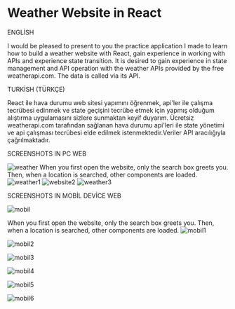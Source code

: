 
# Weather Website in React


ENGLİSH

I would be pleased to present to you the practice application I made to learn how to build a weather website with React, gain experience in working with APIs and experience state transition.
It is desired to gain experience in state management and API operation with the weather APIs provided by the free weatherapi.com. The data is called via its API.

TURKİSH (TÜRKÇE)

React ile hava durumu web sitesi yapımını öğrenmek, api'ler ile çalışma tecrübesi edinmek ve state geçişini tecrübe etmek için yapmış olduğum alıştırma uygulamasını sizlere sunmaktan keyif duyarım.
Ücretsiz weatherapi.com tarafından sağlanan hava durumu api'leri ile state yönetimi ve api çalışması tecrübesi elde edilmek istenmektedir.Veriler API aracılığıyla çağrılmaktadır.

SCREENSHOTS IN PC WEB 

![weather](https://github.com/halil-akalin/Weather-Website-in-React/assets/156447856/49816be6-65da-471a-b4d8-838bb15e09cd)
When you first open the website, only the search box greets you. Then, when a location is searched, other components are loaded.
![weather1](https://github.com/halil-akalin/Weather-Website-in-React/assets/156447856/e80d99c5-33db-4abc-90b3-4b1b18c5d377)
![website2](https://github.com/halil-akalin/Weather-Website-in-React/assets/156447856/d213ec12-5ac3-497a-98ea-64c08a552ad1)
![weather3](https://github.com/halil-akalin/Weather-Website-in-React/assets/156447856/b2f3c04f-3ab9-40ff-8bcd-0eabb1211897)

SCREENSHOTS IN MOBİL DEVİCE WEB

![mobil](https://github.com/halil-akalin/Weather-Website-in-React/assets/156447856/c58356fb-b08d-4685-b01e-558381c4e4cd)

When you first open the website, only the search box greets you. Then, when a location is searched, other components are loaded.
![mobil1](https://github.com/halil-akalin/Weather-Website-in-React/assets/156447856/bda58552-7752-4185-ac8c-d444e41301e3)

![mobil2](https://github.com/halil-akalin/Weather-Website-in-React/assets/156447856/bf95463a-7eca-4844-901a-4e8a9820dbc3)

![mobil3](https://github.com/halil-akalin/Weather-Website-in-React/assets/156447856/a802f3cd-2468-4d39-bb61-b95d09a0751e)

![mobil4](https://github.com/halil-akalin/Weather-Website-in-React/assets/156447856/ed7f0e7a-9a58-4ebc-9ba3-8858384edb52)

![mobil5](https://github.com/halil-akalin/Weather-Website-in-React/assets/156447856/f43f0122-43b2-4acd-96ec-0135a174fd16)

![mobil6](https://github.com/halil-akalin/Weather-Website-in-React/assets/156447856/ef6f5ca3-3473-4504-ac9c-5a2b86939d2c)
